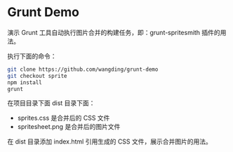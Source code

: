 # Grunt Demo

演示 Grunt 工具自动执行图片合并的构建任务，即：grunt-spritesmith 插件的用法。

执行下面的命令：

```bash
git clone https://github.com/wangding/grunt-demo
git checkout sprite
npm install
grunt
```

在项目目录下面 dist 目录下面：

- sprites.css 是合并后的 CSS 文件
- spritesheet.png 是合并后的图片文件

在 dist 目录添加 index.html 引用生成的 CSS 文件，展示合并图片的用法。
